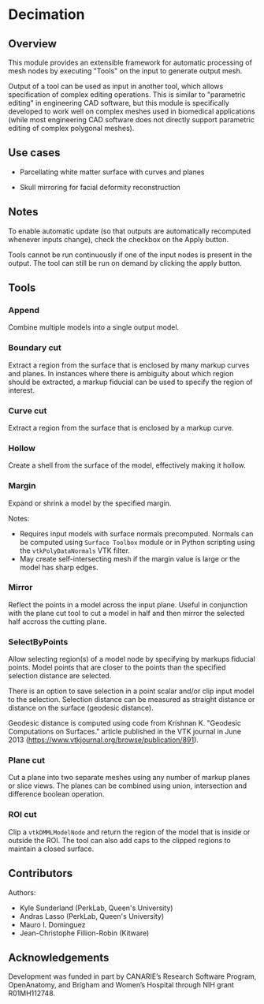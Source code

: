 # Decimation

## Overview

This module provides an extensible framework for automatic processing of mesh nodes by executing "Tools" on the input to generate output mesh.

Output of a tool can be used as input in another tool, which allows specification of complex editing operations. This is similar to "parametric editing" in engineering CAD software, but this module is specifically developed to work well on complex meshes used in biomedical applications (while most engineering CAD software does not directly support parametric editing of complex polygonal meshes).

## Use cases

* Parcellating white matter surface with curves and planes

* Skull mirroring for facial deformity reconstruction

## Notes

To enable automatic update (so that outputs are automatically recomputed whenever inputs change), check the checkbox on the Apply button.

Tools cannot be run continuously if one of the input nodes is present in the output. The tool can still be run on demand by clicking the apply button.

## Tools

### Append

Combine multiple models into a single output model.

### Boundary cut

Extract a region from the surface that is enclosed by many markup curves and planes. In instances where there is ambiguity about which region should be extracted, a markup fiducial can be used to specify the region of interest.

### Curve cut

Extract a region from the surface that is enclosed by a markup curve.

### Hollow

Create a shell from the surface of the model, effectively making it hollow.

### Margin

Expand or shrink a model by the specified margin.

Notes:
* Requires input models with surface normals precomputed. Normals can be computed using `Surface Toolbox` module or in Python scripting using the `vtkPolyDataNormals` VTK filter.
* May create self-intersecting mesh if the margin value is large or the model has sharp edges.

### Mirror

Reflect the points in a model across the input plane. Useful in conjunction with the plane cut tool to cut a model in half and then mirror the selected half accross the cutting plane.

### SelectByPoints

Allow selecting region(s) of a model node by specifying by markups fiducial points. Model points that are closer to the points than the specified selection distance are selected.

There is an option to save selection in a point scalar and/or clip input model to the selection.
Selection distance can be measured as straight distance or distance on the surface (geodesic distance).

Geodesic distance is computed using code from Krishnan K. "Geodesic Computations on Surfaces." article published in the VTK journal in June 2013 (https://www.vtkjournal.org/browse/publication/891).

### Plane cut

Cut a plane into two separate meshes using any number of markup planes or slice views. The planes can be combined using union, intersection and difference boolean operation.

### ROI cut

Clip a ``vtkDMMLModelNode`` and return the region of the model that is inside or outside the ROI. The tool can also add caps to the clipped regions to maintain a closed surface.


## Contributors

Authors:
- Kyle Sunderland (PerkLab, Queen's University)
- Andras Lasso (PerkLab, Queen's University)
- Mauro I. Dominguez
- Jean-Christophe Fillion-Robin (Kitware)

## Acknowledgements

Development was funded in part by CANARIE’s Research Software Program, OpenAnatomy, and Brigham and Women’s Hospital through NIH grant R01MH112748.
